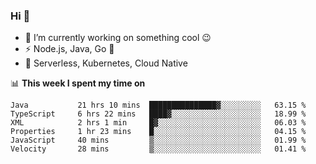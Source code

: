 ### Hi 👋

<!--
**nodejh/nodejh** is a ✨ _special_ ✨ repository because its `README.md` (this file) appears on your GitHub profile.

Here are some ideas to get you started:

- 🔭 I’m currently working on ...
- 🌱 I’m currently learning ...
- 👯 I’m looking to collaborate on ...
- 🤔 I’m looking for help with ...
- 💬 Ask me about ...
- 📫 How to reach me: ...
- 😄 Pronouns: ...
- ⚡ Fun fact: ...
-->

- 🔭 I’m currently working on something cool :wink:
- ⚡ Node.js, Java, Go :thought_balloon:
- 🤖 Serverless, Kubernetes, Cloud Native

📊 **This week I spent my time on**

<!--START_SECTION:waka-->

```text
Java           21 hrs 10 mins  ███████████████▓░░░░░░░░░   63.15 %
TypeScript     6 hrs 22 mins   ████▓░░░░░░░░░░░░░░░░░░░░   18.99 %
XML            2 hrs 1 min     █▓░░░░░░░░░░░░░░░░░░░░░░░   06.03 %
Properties     1 hr 23 mins    █░░░░░░░░░░░░░░░░░░░░░░░░   04.15 %
JavaScript     40 mins         ▒░░░░░░░░░░░░░░░░░░░░░░░░   01.99 %
Velocity       28 mins         ▒░░░░░░░░░░░░░░░░░░░░░░░░   01.41 %
```

<!--END_SECTION:waka-->


<!--
:traffic_light: **Visitors**

![visitors](https://visitor-badge.glitch.me/badge?page_id=nodejh.nodejh)
-->
